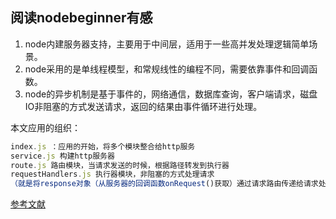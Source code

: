 ## 阅读nodebeginner有感
1. node内建服务器支持，主要用于中间层，适用于一些高并发处理逻辑简单场景。
2. node采用的是单线程模型，和常规线性的编程不同，需要依靠事件和回调函数。
3. node的异步机制是基于事件的，网络通信，数据库查询，客户端请求，磁盘IO非阻塞的方式发送请求，返回的结果由事件循环进行处理。

本文应用的组织：
```javascript
index.js ：应用的开始，将多个模块整合给http服务
service.js 构建http服务器
route.js 路由模块，当请求发送的时候，根据路径转发到执行器
requestHandlers.js 执行器模块，非阻塞的方式处理请求
（就是将response对象（从服务器的回调函数onRequest()获取）通过请求路由传递给请求处理程序。 随后，处理程序就可以采用该对象上的函数来对请求作出响应。）
```

[参考文献](https://www.nodebeginner.org/index-zh-cn.html)

